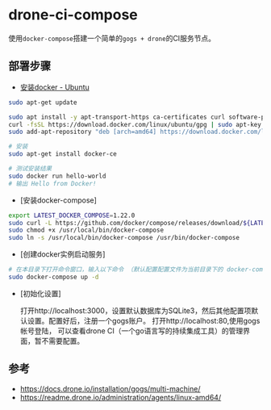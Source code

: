# drone-ci-compose

使用`docker-compose`搭建一个简单的`gogs + drone`的CI服务节点。

## 部署步骤

* [安装docker - Ubuntu](https://docs.docker.com/install/linux/docker-ce/ubuntu/)

```bash
sudo apt-get update

sudo apt install -y apt-transport-https ca-certificates curl software-properties-common
curl -fsSL https://download.docker.com/linux/ubuntu/gpg | sudo apt-key add -
sudo add-apt-repository "deb [arch=amd64] https://download.docker.com/linux/ubuntu $(lsb_release -cs) stable"

# 安装
sudo apt-get install docker-ce

# 测试安装结果
sudo docker run hello-world
# 输出 Hello from Docker!
```


* [安装docker-compose]

```bash
export LATEST_DOCKER_COMPOSE=1.22.0
sudo curl -L https://github.com/docker/compose/releases/download/${LATEST_DOCKER_COMPOSE}/docker-compose-$(uname -s)-$(uname -m) -o /usr/local/bin/docker-compose
sudo chmod +x /usr/local/bin/docker-compose
sudo ln -s /usr/local/bin/docker-compose /usr/bin/docker-compose
```

* [创建docker实例启动服务]

```bash
# 在本目录下打开命令窗口，输入以下命令 （默认配置配置文件为当前目录下的 docker-compose.yml文件
sudo docker-compose up -d
```

* [初始化设置]
  
  打开http://localhost:3000，设置默认数据库为SQLite3，然后其他配置项默认设置。配置好后，注册一个gogs账户。
  打开http://localhost:80,使用gogs帐号登陆， 可以查看drone CI（一个go语言写的持续集成工具）的管理界面，暂不需要配置。


## 参考
* https://docs.drone.io/installation/gogs/multi-machine/
* https://readme.drone.io/administration/agents/linux-amd64/
